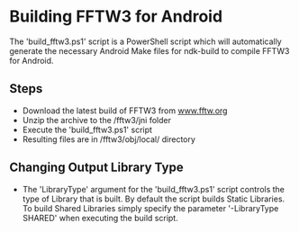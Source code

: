 # Building FFTW3 for Android

The 'build_fftw3.ps1' script is a PowerShell script which will automatically generate the necessary Android Make files for ndk-build to compile FFTW3 for Android.

## Steps
  - Download the latest build of FFTW3 from www.fftw.org
  - Unzip the archive to the /fftw3/jni folder
  - Execute the 'build_fftw3.ps1' script
  - Resulting files are in /fftw3/obj/local/ directory

## Changing Output Library Type
  - The 'LibraryType' argument for the 'build_fftw3.ps1' script controls the type of Library that is built.  By default the script builds Static Libraries.  To build Shared Libraries simply specify the parameter '-LibraryType SHARED' when executing the build script.
